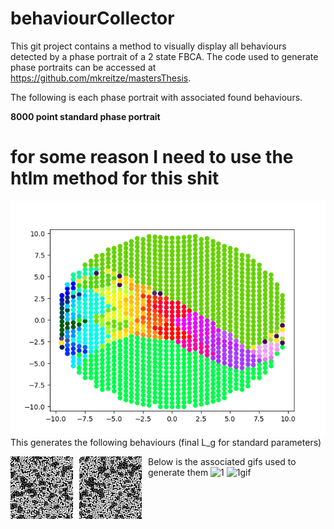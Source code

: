 # behaviourCollector
This git project contains a method to visually display all behaviours detected by a phase portrait of a 2 state FBCA. The code used to generate phase portraits can be accessed at https://github.com/mkreitze/mastersThesis.

The following is each phase portrait with associated found behaviours.

**8000 point standard phase portrait**
# for some reason I need to use the htlm method for this shit
<img src="1200PhasePortDeci.png"
     alt="1200 standard phase port"
     style="float: left; margin-right: 10px;" />

This generates the following behaviours (final L_g for standard parameters)

<img src="./1200PhasePortDecibRfile/behaviour1Gen19.png"
     alt="behaviour1gen19 1200 standard"
     style="float: left; margin-right: 10px;" />
<img src="./1200PhasePortDecibRfile/behaviour2Gen19.png"
     alt="behaviour1gen19 1200 standard"
     style="float: left; margin-right: 10px;" />

Below is the associated gifs used to generate them
![1](https://github.com/mkreitze/behaviourCollector/tree/master/1200PhasePortDecibRfile/behaviour1Gen19.png)
![1gif](https://github.com/mkreitze/behaviourCollector/tree/master/1200PhasePortDecibRfile/1.gif)
